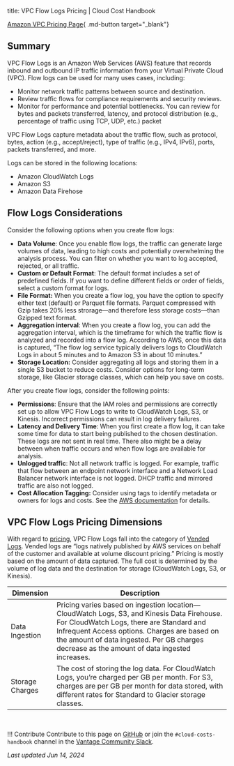 title: VPC Flow Logs Pricing | Cloud Cost Handbook

[Amazon VPC Pricing Page](https://docs.aws.amazon.com/vpc/latest/userguide/flow-logs.html#flow-logs-pricing){ .md-button target="\_blank"}

## Summary

VPC Flow Logs is an Amazon Web Services (AWS) feature that records inbound and outbound IP traffic information from your Virtual Private Cloud (VPC). Flow logs can be used for many uses cases, including:

- Monitor network traffic patterns between source and destination.
- Review traffic flows for compliance requirements and security reviews.
- Monitor for performance and potential bottlenecks. You can review for bytes and packets transferred, latency, and protocol distribution (e.g., percentage of traffic using TCP, UDP, etc.) packet

VPC Flow Logs capture metadata about the traffic flow, such as protocol, bytes, action (e.g., accept/reject), type of traffic (e.g., IPv4, IPv6), ports, packets transferred, and more.

Logs can be stored in the following locations:

- Amazon CloudWatch Logs
- Amazon S3
- Amazon Data Firehose

## Flow Logs Considerations

Consider the following options when you create flow logs:

- **Data Volume**: Once you enable flow logs, the traffic can generate large volumes of data, leading to high costs and potentially overwhelming the analysis process. You can filter on whether you want to log accepted, rejected, or all traffic.
- **Custom or Default Format**: The default format includes a set of predefined fields. If you want to define different fields or order of fields, select a custom format for logs.
- **File Format:** When you create a flow log, you have the option to specify either text (default) or Parquet file formats. Parquet compressed with Gzip takes 20% less strorage—and therefore less storage costs—than Gzipped text format.
- **Aggregation interval**: When you create a flow log, you can add the aggregation interval, which is the timeframe for which the traffic flow is analyzed and recorded into a flow log. According to AWS, once this data is captured, “The flow log service typically delivers logs to CloudWatch Logs in about 5 minutes and to Amazon S3 in about 10 minutes.”
- **Storage Location:** Consider aggregating all logs and storing them in a single S3 bucket to reduce costs. Consider options for long-term storage, like Glacier storage classes, which can help you save on costs.

After you create flow logs, consider the following points:

- **Permissions**: Ensure that the IAM roles and permissions are correctly set up to allow VPC Flow Logs to write to CloudWatch Logs, S3, or Kinesis. Incorrect permissions can result in log delivery failures.
- **Latency and Delivery Time**: When you first create a flow log, it can take some time for data to start being published to the chosen destination. These logs are not sent in real time. There also might be a delay between when traffic occurs and when flow logs are available for analysis.
- **Unlogged traffic**: Not all network traffic is logged. For example, traffic that flow between an endpoint network interface and a Network Load Balancer network interface is not logged. DHCP traffic and mirrored traffic are also not logged.
- **Cost Allocation Tagging:** Consider using tags to identify metadata or owners for logs and costs. See the [AWS documentation](https://docs.aws.amazon.com/awsaccountbilling/latest/aboutv2/cost-alloc-tags.html) for details.

## VPC Flow Logs Pricing Dimensions

With regard to [pricing](https://docs.aws.amazon.com/vpc/latest/userguide/flow-logs.html#flow-logs-pricing), VPC Flow Logs fall into the category of [Vended Logs](https://aws.amazon.com/cloudwatch/pricing/#Vended_Logs). Vended logs are “logs natively published by AWS services on behalf of the customer and available at volume discount pricing.” Pricing is mostly based on the amount of data captured. The full cost is determined by the volume of log data and the destination for storage (CloudWatch Logs, S3, or Kinesis).

| Dimension       | Description                                                                                                                                                                                                                                                                            |
| --------------- | -------------------------------------------------------------------------------------------------------------------------------------------------------------------------------------------------------------------------------------------------------------------------------------- |
| Data Ingestion  | Pricing varies based on ingestion location—CloudWatch Logs, S3, and Kinesis Data Firehouse. For CloudWatch Logs, there are Standard and Infrequent Access options. Charges are based on the amount of data ingested. Per GB charges decrease as the amount of data ingested increases. |
| Storage Charges | The cost of storing the log data. For CloudWatch Logs, you’re charged per GB per month. For S3, charges are per GB per month for data stored, with different rates for Standard to Glacier storage classes.                                                                            |

<br/>

!!! Contribute
    Contribute to this page on [GitHub](https://github.com/vantage-sh/handbook) or join the `#cloud-costs-handbook` channel in the [Vantage Community Slack](https://vantage.sh/slack).

_Last updated Jun 14, 2024_
